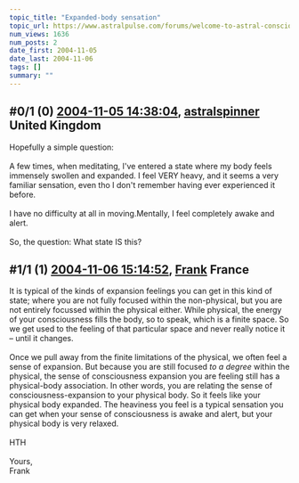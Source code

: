 ```yaml
---
topic_title: "Expanded-body sensation"
topic_url: https://www.astralpulse.com/forums/welcome-to-astral-consciousness!/expanded-body-sensation
num_views: 1636
num_posts: 2
date_first: 2004-11-05
date_last: 2004-11-06
tags: []
summary: ""
---
```


## \#0/1 (0) [2004-11-05 14:38:04](https://www.astralpulse.com/forums/index.php?msg=132559), [astralspinner](https://www.astralpulse.com/forums/profile/?u=888) United Kingdom ##
<section>
Hopefully a simple question:
<br>
<br>
A few times, when meditating, I've entered a state where my body feels immensely swollen and expanded. I feel VERY heavy, and it seems a very familiar sensation, even tho I don't remember having ever experienced it before.
<br>
<br>
I have no difficulty at all in moving.Mentally, I feel completely awake and alert.
<br>
<br>
So, the question: What state IS this?
</section>

## \#1/1 (1) [2004-11-06 15:14:52](https://www.astralpulse.com/forums/index.php?msg=132703), [Frank](https://www.astralpulse.com/forums/profile/?u=359) France ##
<section>
It is typical of the kinds of expansion feelings you can get in this kind of state; where you are not fully focused within the non-physical, but you are not entirely focussed within the physical either. While physical, the energy of your consciousness fills the body, so to speak, which is a finite space. So we get used to the feeling of that particular space and never really notice it – until it changes.
<br>
<br>
Once we pull away from the finite limitations of the physical, we often feel a sense of expansion. But because you are still focused
<i>
 to a degree
</i>
within the physical, the sense of consciousness expansion you are feeling still has a physical-body association. In other words, you are relating the sense of consciousness-expansion to your physical body. So it feels like your physical body expanded. The heaviness you feel is a typical sensation you can get when your sense of consciousness is awake and alert, but your physical body is very relaxed.
<br>
<br>
HTH
<br>
<br>
Yours,
<br>
Frank
</section>
